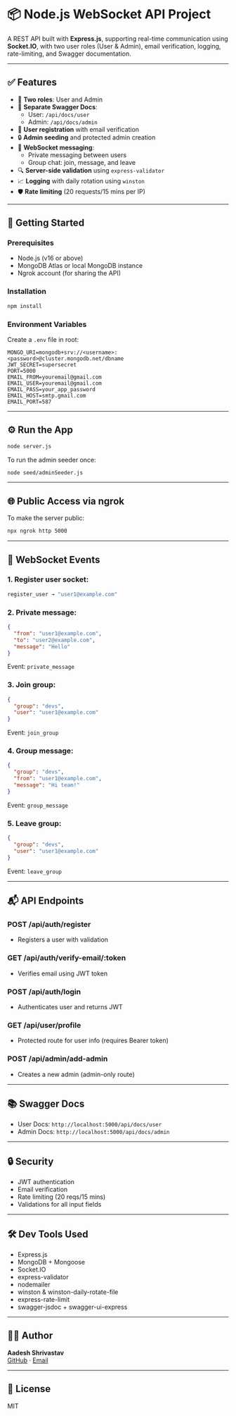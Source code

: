 # 📦 Node.js WebSocket API Project

A REST API built with **Express.js**, supporting real-time communication using **Socket.IO**, with two user roles (User & Admin), email verification, logging, rate-limiting, and Swagger documentation.

---

## ✅ Features

- 👥 **Two roles**: User and Admin
- 📄 **Separate Swagger Docs**:
  - User: `/api/docs/user`
  - Admin: `/api/docs/admin`
- 📝 **User registration** with email verification
- 🔒 **Admin seeding** and protected admin creation
- 📡 **WebSocket messaging**:
  - Private messaging between users
  - Group chat: join, message, and leave
- 🔍 **Server-side validation** using `express-validator`
- 📈 **Logging** with daily rotation using `winston`
- 🛡️ **Rate limiting** (20 requests/15 mins per IP)

---

## 🚀 Getting Started

### Prerequisites
- Node.js (v16 or above)
- MongoDB Atlas or local MongoDB instance
- Ngrok account (for sharing the API)

### Installation
```bash
npm install
```

### Environment Variables
Create a `.env` file in root:
```env
MONGO_URI=mongodb+srv://<username>:<password>@cluster.mongodb.net/dbname
JWT_SECRET=supersecret
PORT=5000
EMAIL_FROM=youremail@gmail.com
EMAIL_USER=youremail@gmail.com
EMAIL_PASS=your_app_password
EMAIL_HOST=smtp.gmail.com
EMAIL_PORT=587
```

---

## ⚙️ Run the App
```bash
node server.js
```

To run the admin seeder once:
```bash
node seed/adminSeeder.js
```

---

## 🌐 Public Access via ngrok
To make the server public:
```bash
npx ngrok http 5000
```

---

## 🔌 WebSocket Events

### 1. Register user socket:
```js
register_user → "user1@example.com"
```

### 2. Private message:
```json
{
  "from": "user1@example.com",
  "to": "user2@example.com",
  "message": "Hello"
}
```
Event: `private_message`

### 3. Join group:
```json
{
  "group": "devs",
  "user": "user1@example.com"
}
```
Event: `join_group`

### 4. Group message:
```json
{
  "group": "devs",
  "from": "user1@example.com",
  "message": "Hi team!"
}
```
Event: `group_message`

### 5. Leave group:
```json
{
  "group": "devs",
  "user": "user1@example.com"
}
```
Event: `leave_group`

---

## 📬 API Endpoints

### POST /api/auth/register
- Registers a user with validation

### GET /api/auth/verify-email/:token
- Verifies email using JWT token

### POST /api/auth/login
- Authenticates user and returns JWT

### GET /api/user/profile
- Protected route for user info (requires Bearer token)

### POST /api/admin/add-admin
- Creates a new admin (admin-only route)

---

## 📚 Swagger Docs

- User Docs: `http://localhost:5000/api/docs/user`
- Admin Docs: `http://localhost:5000/api/docs/admin`

---

## 🔒 Security
- JWT authentication
- Email verification
- Rate limiting (20 reqs/15 mins)
- Validations for all input fields

---

## 🛠 Dev Tools Used
- Express.js
- MongoDB + Mongoose
- Socket.IO
- express-validator
- nodemailer
- winston & winston-daily-rotate-file
- express-rate-limit
- swagger-jsdoc + swagger-ui-express

---

## 👨‍💻 Author
**Aadesh Shrivastav**  
[GitHub](https://github.com/AadeshTech) · [Email](mailto:saadesh007@gmail.com)

---

## 📄 License
MIT
